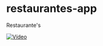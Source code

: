 # restaurantes-app
Restaurante's 

[![Vídeo](https://img.youtube.com/vi/7vCkjK5-W7Q/0.jpg)](https://www.youtube.com/watch?v=7vCkjK5-W7Q)
